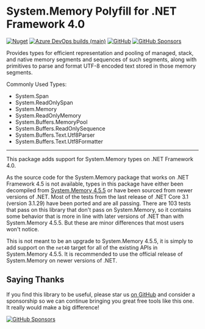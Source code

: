﻿System.Memory Polyfill for .NET Framework 4.0
========

[![Nuget](https://img.shields.io/nuget/dt/NetFx.System.Memory)](https://www.nuget.org/packages/NetFx.System.Memory)
[![Azure DevOps builds (main)](https://img.shields.io/azure-devops/build/NightOwl888/NetFx.Polyfills/4/main)](https://dev.azure.com/NightOwl888/NetFx.Polyfills/_build?definitionId=4&_a=summary)
[![GitHub](https://img.shields.io/github/license/NightOwl888/NetFx.Polyfills)](https://github.com/NightOwl888/NetFx.Polyfills/blob/main/LICENSE)
[![GitHub Sponsors](https://img.shields.io/badge/-Sponsor-fafbfc?logo=GitHub%20Sponsors)](https://github.com/sponsors/NightOwl888)

Provides types for efficient representation and pooling of managed, stack, and native memory segments and sequences of such segments, along with primitives to parse and format UTF-8 encoded text stored in those memory segments.

Commonly Used Types:
- System.Span
- System.ReadOnlySpan
- System.Memory
- System.ReadOnlyMemory
- System.Buffers.MemoryPool
- System.Buffers.ReadOnlySequence
- System.Buffers.Text.Utf8Parser
- System.Buffers.Text.Utf8Formatter
 
-------

This package adds support for System.Memory types on .NET Framework 4.0.

As the source code for the System.Memory package that works on .NET Framework 4.5 is not available, types in this package have either been decompiled from [System.Memory 4.5.5](https://www.nuget.org/packages/System.Buffers/4.5.1) or have been sourced from newer versions of .NET. Most of the tests from the last release of .NET Core 3.1 (version 3.1.29) have been ported and are all passing. There are 103 tests that pass on this library that don't pass on System.Memory, so it contains some behavior that is more in line with later versions of .NET than with System.Memory 4.5.5. But these are minor differences that most users won't notice.

This is not meant to be an upgrade to System.Memory 4.5.5, it is simply to add support on the `net40` target for all of the existing APIs in System.Memory 4.5.5. It is recommended to use the official release of System.Memory on newer versions of .NET.

## Saying Thanks

If you find this library to be useful, please star us [on GitHub](https://github.com/NightOwl888/NetFx.Polyfills) and consider a sponsorship so we can continue bringing you great free tools like this one. It really would make a big difference!

[![GitHub Sponsors](https://img.shields.io/badge/-Sponsor-fafbfc?logo=GitHub%20Sponsors)](https://github.com/sponsors/NightOwl888)